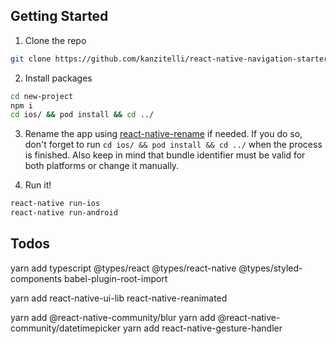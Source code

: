 ## Getting Started

1. Clone the repo
```bash
git clone https://github.com/kanzitelli/react-native-navigation-starter.git new-project
```

2. Install packages
```bash
cd new-project
npm i
cd ios/ && pod install && cd ../
```

3. Rename the app using [react-native-rename](https://github.com/junedomingo/react-native-rename) if needed. If you do so, don't forget to run `cd ios/ && pod install && cd ../` when the process is finished. Also keep in mind that bundle identifier must be valid for both platforms or change it manually.

4. Run it!
```bash
react-native run-ios
react-native run-android
```

## Todos
yarn add typescript @types/react @types/react-native @types/styled-components babel-plugin-root-import

yarn add react-native-ui-lib react-native-reanimated

yarn add @react-native-community/blur
yarn add @react-native-community/datetimepicker
yarn add react-native-gesture-handler


